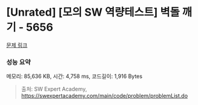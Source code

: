 # [Unrated] [모의 SW 역량테스트] 벽돌 깨기 - 5656 

[문제 링크](https://swexpertacademy.com/main/code/problem/problemDetail.do?contestProbId=AWXRQm6qfL0DFAUo) 

### 성능 요약

메모리: 85,636 KB, 시간: 4,758 ms, 코드길이: 1,916 Bytes



> 출처: SW Expert Academy, https://swexpertacademy.com/main/code/problem/problemList.do